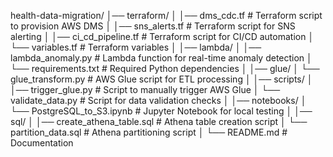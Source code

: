 health-data-migration/
│── terraform/
│   │── dms_cdc.tf                 # Terraform script to provision AWS DMS
│   │── sns_alerts.tf               # Terraform script for SNS alerting
│   │── ci_cd_pipeline.tf           # Terraform script for CI/CD automation
│   └── variables.tf                 # Terraform variables
│
│── lambda/
│   │── lambda_anomaly.py           # Lambda function for real-time anomaly detection
│   └── requirements.txt             # Required Python dependencies
│
│── glue/
│   └── glue_transform.py           # AWS Glue script for ETL processing
│
│── scripts/
│   │── trigger_glue.py             # Script to manually trigger AWS Glue
│   └── validate_data.py             # Script for data validation checks
│
│── notebooks/
│   └── PostgreSQL_to_S3.ipynb       # Jupyter Notebook for local testing
│
│── sql/
│   │── create_athena_table.sql      # Athena table creation script
│   └── partition_data.sql           # Athena partitioning script
│
└── README.md                        # Documentation
